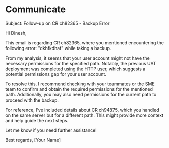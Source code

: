 # Communicate

Subject: Follow-up on CR ch82365 - Backup Error

Hi Dinesh,

This email is regarding CR ch82365, where you mentioned encountering the following error: "dkhfkdhaf" while taking a backup.

From my analysis, it seems that your user account might not have the necessary permissions for the specified path. Notably, the previous UAT deployment was completed using the HTTP user, which suggests a potential permissions gap for your user account.

To resolve this, I recommend checking with your teammates or the SME team to confirm and obtain the required permissions for the mentioned path. Additionally, you may also need permissions for the current path to proceed with the backup.

For reference, I’ve included details about CR ch94875, which you handled on the same server but for a different path. This might provide more context and help guide the next steps.

Let me know if you need further assistance!

Best regards,
[Your Name]
